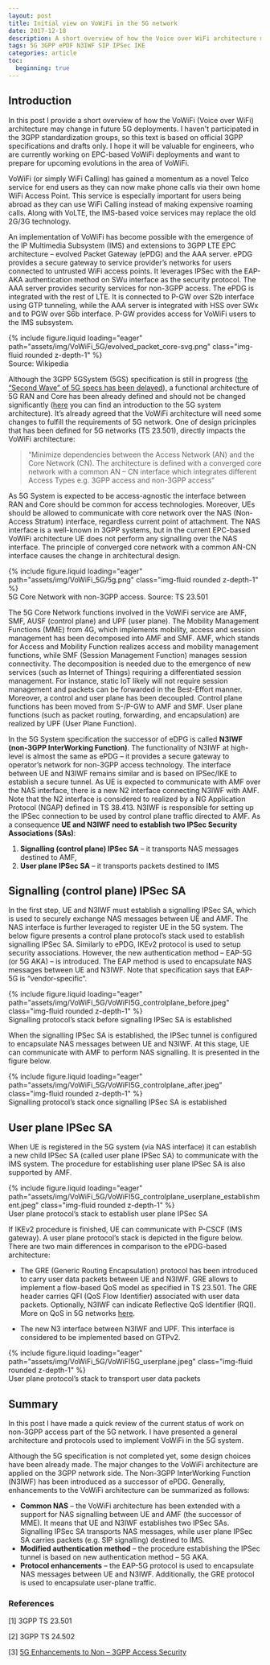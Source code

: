 ```yaml
---
layout: post
title: Initial view on VoWiFi in the 5G network
date: 2017-12-18
description: A short overview of how the Voice over WiFi architecture may change in 5G deployments compared to 4G.
tags: 5G 3GPP ePDF N3IWF SIP IPSec IKE
categories: article
toc:
  beginning: true
---
```


## Introduction

In this post I provide a short overview of how the VoWiFi (Voice over WiFi) architecture may change in future 5G deployments.
I haven't participated in the 3GPP standardization groups, so this text is based on official 3GPP specifications and drafts only.
I hope it will be valuable for engineers, who are currently working on EPC-based VoWiFi deployments and want to prepare for upcoming evolutions in the area of VoWiFi.

VoWiFi (or simply WiFi Calling) has gained a momentum as a novel Telco service for end users as they can now make phone calls via their own home WiFi Access Point.
This service is especially important for users being abroad as they can use WiFi Calling instead of making expensive roaming calls.
Along with VoLTE, the IMS-based voice services may replace the old 2G/3G technology.

An implementation of VoWiFi has become possible with the emergence of the IP Multimedia Subsystem (IMS) and extensions to 3GPP LTE EPC architecture – evolved Packet Gateway (ePDG) and the AAA server.
ePDG provides a secure gateway to service provider’s networks for users connected to untrusted WiFi access points.
It leverages IPSec with the EAP-AKA authentication method on SWu interface as the security protocol.
The AAA server provides security services for non-3GPP access. The ePDG is integrated with the rest of LTE.
It is connected to P-GW over S2b interface using GTP tunneling, while the AAA server is integrated with HSS over SWx and to PGW over S6b interface.
P-GW provides access for VoWiFi users to the IMS subsystem.

<div class="row mt-3">
    <div class="col-sm mt-3 mt-md-0">
        {% include figure.liquid loading="eager" path="assets/img/VoWiFi_5G/evolved_packet_core-svg.png" class="img-fluid rounded z-depth-1" %}
    </div>
</div>
<div class="caption">
    Source: Wikipedia
</div>

Although the 3GPP 5GSystem (5GS) specification is still in progress ([the “Second Wave” of 5G specs has been delayed](https://www.sdxcentral.com/articles/news/3gpp-delays-second-wave-of-5g-specs/2018/12/)), a functional architecture of 5G RAN and Core has been already defined and should not be changed significantly ([here](https://www.riverpublishers.com/journal/journal_articles/RP_Journal_2245-800X_615.pdf) you can find an introduction to the 5G system architecture). It’s already agreed that the VoWiFi architecture will need some changes to fulfill the requirements of 5G network. One of design pricinples that has been defined for 5G networks (TS 23.501), directly impacts the VoWiFi architecture:

> “Minimize dependencies between the Access Network (AN) and the Core Network (CN). The architecture is defined with a converged core network
> with a common AN – CN interface which integrates different Access Types e.g. 3GPP access and non-3GPP access“

As 5G System is expected to be access-agnostic the interface between RAN and Core should be common for access technologies. Moreover, UEs should be allowed to communicate with core network over the NAS (Non-Access Stratum) interface, regardless current point of attachment. The NAS interface is a well-known in 3GPP systems, but in the current EPC-based VoWiFi architecture UE does not perform any signalling over the NAS interface. The principle of converged core network with a common AN-CN interface causes the change in architectural design.

<div class="row mt-3">
    <div class="col-sm mt-3 mt-md-0">
        {% include figure.liquid loading="eager" path="assets/img/VoWiFi_5G/5g.png" class="img-fluid rounded z-depth-1" %}
    </div>
</div>
<div class="caption">
    5G Core Network with non-3GPP access. Source: TS 23.501
</div>

The 5G Core Network functions involved in the VoWiFi service are AMF, SMF, AUSF (control plane) and UPF (user plane). The Mobility Management Functions (MME) from 4G, which implements mobility, access and session management has been decomposed into AMF and SMF. AMF, which stands for Access and Mobility Function realizes access and mobility management functions, while SMF (Session Management Function) manages session connectivity. The decomposition is needed due to the emergence of new services (such as Internet of Things) requiring a differentiated session management. For instance, static IoT likely will not require session management and packets can be forwarded in the Best-Effort manner. Moreover, a control and user plane has been decoupled. Control plane functions has been moved from S-/P-GW to AMF and SMF. User plane functions (such as packet routing, forwarding, and encapsulation) are realized by UPF (User Plane Function).

In the 5G System specification the successor of eDPG is called **N3IWF (non-3GPP InterWorking Function)**. The functionality of N3IWF at high-level is almost the same as ePDG – it provides a secure gateway to operator’s network for non-3GPP access technology. The interface between UE and N3IWF remains similar and is based on IPSec/IKE to establish a secure tunnel. As UE is expected to communicate with AMF over the NAS interface, there is a new N2 interface connecting N3IWF with AMF. Note that the N2 interface is considered to realized by a NG Application Protocol (NGAP) defined in TS 38.413.  N3IWF is responsible for setting up the IPSec connection to be used by control plane traffic directed to AMF. As a consequence **UE and N3IWF need to establish two IPSec Security Associations (SAs)**:

1.  **Signalling (control plane) IPSec SA** – it transports NAS messages destined to AMF,
2.  **User plane IPSec SA** – it transports  packets destined to IMS

## Signalling (control plane) IPSec SA ##

In the first step, UE and N3IWF must establish a signalling IPSec SA, which is used to securely exchange NAS messages between UE and AMF. The NAS interface is further leveraged to register UE in the 5G system. The below figure presents a control plane protocol’s stack used to establish signalling IPSec SA. Similarly to ePDG, IKEv2 protocol is used to setup security associations. However, the new authentication method – EAP-5G (or 5G AKA) – is introduced. The EAP method is used to encapsulate NAS messages between UE and N3IWF. Note that specification says that EAP-5G is “vendor-specific“.

<div class="row mt-3">
    <div class="col-sm mt-3 mt-md-0">
        {% include figure.liquid loading="eager" path="assets/img/VoWiFi_5G/VoWiFI5G_controlplane_before.jpeg" class="img-fluid rounded z-depth-1" %}
    </div>
</div>
<div class="caption">
    Signalling protocol’s stack before signalling IPSec SA is established
</div>

When the signalling IPSec SA is established, the IPSec tunnel is configured to encapsulate NAS messages between UE and N3IWF. At this stage, UE can communicate with AMF to perform NAS signalling. It is presented in the figure below.

<div class="row mt-3">
    <div class="col-sm mt-3 mt-md-0">
        {% include figure.liquid loading="eager" path="assets/img/VoWiFi_5G/VoWiFI5G_controlplane_after.jpeg" class="img-fluid rounded z-depth-1" %}
    </div>
</div>
<div class="caption">
    Signalling protocol’s stack once signalling IPSec SA is established
</div>

## User plane IPSec SA ##

When UE is registered in the 5G system (via NAS interface) it can establish a new child IPSec SA (called user plane IPSec SA) to communicate with the IMS system. The procedure for establishing user plane IPSec SA is also supported by AMF.

<div class="row mt-3">
    <div class="col-sm mt-3 mt-md-0">
        {% include figure.liquid loading="eager" path="assets/img/VoWiFi_5G/VoWiFI5G_controlplane_userplane_establishment.jpeg" class="img-fluid rounded z-depth-1" %}
    </div>
</div>
<div class="caption">
    User plane protocol’s stack to establish user plane IPSec SA
</div>

If IKEv2 procedure is finished, UE can communicate with P-CSCF (IMS gateway). A user plane protocol’s stack is depicted in the figure below. There are two main differences in comparison to the ePDG-based architecture:

*  The GRE (Generic Routing Encapsulation) protocol has been introduced to carry user data packets between UE and N3IWF. GRE allows to implement a flow-based QoS model as specified in TS 23.501. The GRE header carries QFI (QoS Flow Identifier) associated with user data packets. Optionally, N3IWF can indicate Reflective QoS Identifier (RQI). More on QoS in 5G networks [here](https://www.linkedin.com/pulse/learn-qos-5g-networks-paul-shepherd/).

*  The new N3 interface between N3IWF and UPF. This interface is considered to be implemented based on GTPv2.

<div class="row mt-3">
    <div class="col-sm mt-3 mt-md-0">
        {% include figure.liquid loading="eager" path="assets/img/VoWiFi_5G/VoWiFI5G_userplane.jpeg" class="img-fluid rounded z-depth-1" %}
    </div>
</div>
<div class="caption">
    User plane protocol’s stack to transport user data packets
</div>

## Summary ##

In this post I have made a quick review of the current status of work on non-3GPP access part of the 5G network. I have presented a general architecture and protocols used to implement VoWiFi in the 5G system.

Although the 5G specification is not completed yet, some design choices have been already made. The major changes to the VoWiFi architecture are applied on the 3GPP network side. The Non-3GPP InterWorking Function (N3IWF) has been introduced as a successor of ePDG. Generally,  enhancements to the VoWiFi architecture can be summarized as follows:

*  **Common NAS** – the VoWiFi architecture has been extended with a support for NAS signalling between UE and AMF (the successor of MME). It means that UE and N3IWF establishes two IPSec SAs. Signalling IPSec SA transports NAS messages, while user plane IPSec SA carries packets (e.g. SIP signalling) destined to IMS.
*  **Modified authentication method** – the procedure establishing the IPSec tunnel is based on new authentication method – 5G AKA.
*  **Protocol enhancements** – the EAP-5G protocol is used to encapsulate NAS messages between UE and N3IWF. Additionally, the GRE protocol is used to encapsulate user-plane traffic.

### References ###

[1] 3GPP TS 23.501

[2] 3GPP TS 24.502

[3] [5G Enhancements to Non – 3GPP Access Security](https://docbox.etsi.org/workshop/2018/201806_ETSISECURITYWEEK/5G/S01_INPUT_TO_5G/5G_ENHANCEMENTS_NON3GPP_ACCSEC_LENOVO_KUNZ.pdf)